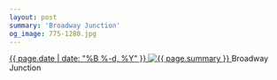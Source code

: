 ```yaml
---
layout: post
summary: 'Broadway Junction'
og_image: 775-1280.jpg
---
```


<p>
 <time>
  <a href="/775">
   {{ page.date | date: "%B %-d, %Y" }}
  </a>
 </time>
 <a href="/775">
  <img alt="{{ page.summary }}" data-taken="8/10/2018" sizes="(min-width: 700px) 50vw, calc(100vw - 2rem)" src="{{ site.assets_url }}/775-640.jpg" srcset="{{ site.assets_url }}/775-320.jpg 320w, {{ site.assets_url }}/775-640.jpg 640w, {{ site.assets_url }}/775-960.jpg 960w, {{ site.assets_url }}/775-1280.jpg 1280w"/>
 </a>
 <span>
  Broadway Junction
 </span>
</p>
